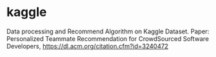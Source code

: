 # kaggle
Data processing and Recommend Algorithm on Kaggle Dataset. Paper: Personalized Teammate Recommendation for CrowdSourced Software Developers, https://dl.acm.org/citation.cfm?id=3240472
